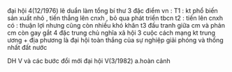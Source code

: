 đại hội 4(12/1976)
lê duẩn làm tổng bí thư 
3 đặc điểm vn : 
T1 : kt phổ biến sản xuất nhỏ , tiến thẳng lên cnxh , bỏ qua phát triển tbcn 
t2 : tiến lên cnxh có : thuận lợi nhưng cũng còn nhiều khó khăn 
t3 đấu tranh giữa cm và phản cm còn gay gắt 
4 đặc trung chủ nghĩa xã hội
3 cuộc cách mạng 
kt trung ương + địa phương 
là đại hội toàn thắng của sự nghiệp giải phóng và thống nhất đất nước 

DH V  và các bước đổi mới 
đại hội V(3/1982)
a.hoàn cảnh
